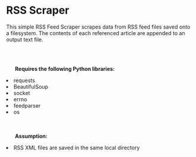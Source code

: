 # RSS Scraper

<p>This simple RSS Feed Scraper scrapes data from RSS feed files saved onto a filesystem. The contents of each referenced article are appended to an output text file.</p>
<br>
<br>
<ul style='text-align=left'><strong>Requires the following Python libraries:</strong></ul>
<li>requests</li>
<li>BeautifulSoup</li>
<li>socket</li>
<li>errno</li>
<li>feedparser</li>
<li>os</li>
</ul>
<br>
<br>
<ul style='text-align=left'><strong>Assumption:</strong></ul>
<li>RSS XML files are saved in the same local directory</li>
